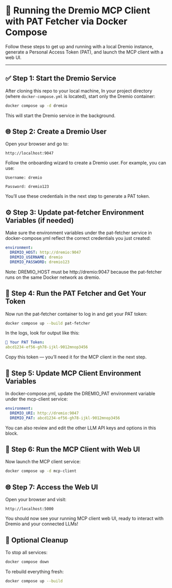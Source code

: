 # 🧪 Running the Dremio MCP Client with PAT Fetcher via Docker Compose

Follow these steps to get up and running with a local Dremio instance, generate a Personal Access Token (PAT), and launch the MCP client with a web UI.

---

## ✅ Step 1: Start the Dremio Service

After cloning this repo to your local machine, In your project directory (where `docker-compose.yml` is located), start only the Dremio container:

```bash
docker compose up -d dremio
```

This will start the Dremio service in the background.

## 🌐 Step 2: Create a Dremio User
Open your browser and go to:
```
http://localhost:9047
```

Follow the onboarding wizard to create a Dremio user.
For example, you can use:

```
Username: dremio

Password: dremio123
```

You’ll use these credentials in the next step to generate a PAT token.

## ⚙️ Step 3: Update pat-fetcher Environment Variables (if needed)
Make sure the environment variables under the pat-fetcher service in docker-compose.yml reflect the correct credentials you just created:

```yaml
environment:
  DREMIO_HOST: http://dremio:9047
  DREMIO_USERNAME: dremio
  DREMIO_PASSWORD: dremio123
```

Note: DREMIO_HOST must be http://dremio:9047 because the pat-fetcher runs on the same Docker network as dremio.

## 🔐 Step 4: Run the PAT Fetcher and Get Your Token
Now run the pat-fetcher container to log in and get your PAT token:

```bash
docker compose up --build pat-fetcher
```
In the logs, look for output like this:

```yaml
🎫 Your PAT Token:
abcd1234-ef56-gh78-ijkl-9012mnop3456
```

Copy this token — you’ll need it for the MCP client in the next step.

## 🔧 Step 5: Update MCP Client Environment Variables
In docker-compose.yml, update the DREMIO_PAT environment variable under the mcp-client service:

```yaml
environment:
  DREMIO_URI: http://dremio:9047
  DREMIO_PAT: abcd1234-ef56-gh78-ijkl-9012mnop3456
```

You can also review and edit the other LLM API keys and options in this block.

## 🚀 Step 6: Run the MCP Client with Web UI
Now launch the MCP client service:

```bash
docker compose up -d mcp-client
```

## 🌐 Step 7: Access the Web UI
Open your browser and visit:

```arduino
http://localhost:5000
```
You should now see your running MCP client web UI, ready to interact with Dremio and your connected LLMs!

## 🧹 Optional Cleanup
To stop all services:

```bash
docker compose down
```
To rebuild everything fresh:

```bash
docker compose up --build
```
